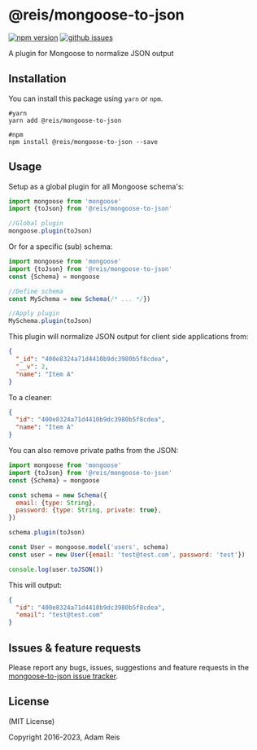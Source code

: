 # @reis/mongoose-to-json

[![npm version](https://img.shields.io/npm/v/@reis/mongoose-to-json.svg)](https://www.npmjs.com/package/@reis/mongoose-to-json)
[![github issues](https://img.shields.io/github/issues/adamreisnz/mongoose-to-json.svg)](https://github.com/adamreisnz/mongoose-to-json/issues)


A plugin for Mongoose to normalize JSON output

## Installation

You can install this package using `yarn` or `npm`.

```shell
#yarn
yarn add @reis/mongoose-to-json

#npm
npm install @reis/mongoose-to-json --save
```

## Usage

Setup as a global plugin for all Mongoose schema's:

```js
import mongoose from 'mongoose'
import {toJson} from '@reis/mongoose-to-json'

//Global plugin
mongoose.plugin(toJson)
```

Or for a specific (sub) schema:

```js
import mongoose from 'mongoose'
import {toJson} from '@reis/mongoose-to-json'
const {Schema} = mongoose

//Define schema
const MySchema = new Schema(/* ... */})

//Apply plugin
MySchema.plugin(toJson)
```

This plugin will normalize JSON output for client side applications from:

```json
{
  "_id": "400e8324a71d4410b9dc3980b5f8cdea",
  "__v": 2,
  "name": "Item A"
}
```

To a cleaner:

```json
{
  "id": "400e8324a71d4410b9dc3980b5f8cdea",
  "name": "Item A"
}
```

You can also remove private paths from the JSON:

```js
import mongoose from 'mongoose'
import {toJson} from '@reis/mongoose-to-json'
const {Schema} = mongoose

const schema = new Schema({
  email: {type: String},
  password: {type: String, private: true},
})

schema.plugin(toJson)

const User = mongoose.model('users', schema)
const user = new User({email: 'test@test.com', password: 'test'})

console.log(user.toJSON())
```

This will output:

```json
{
  "id": "400e8324a71d4410b9dc3980b5f8cdea",
  "email": "test@test.com"
}
```

## Issues & feature requests

Please report any bugs, issues, suggestions and feature requests in the [mongoose-to-json issue tracker](https://github.com/adamreisnz/mongoose-to-json/issues).

## License

(MIT License)

Copyright 2016-2023, Adam Reis
